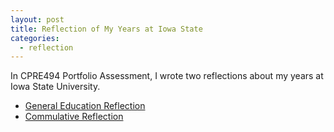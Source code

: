 ```yaml
---
layout: post
title: Reflection of My Years at Iowa State
categories:
  - reflection
---
```


In CPRE494 Portfolio Assessment, I wrote two reflections about my years at Iowa State University.

- <a target="_blank" href="{{site.rawurl}}/public/assets/gen-ed-reflection.pdf">General Education Reflection</a>
- <a target="_blank" href="{{site.rawurl}}/public/assets/commulative-reflection.pdf">Commulative Reflection</a>
